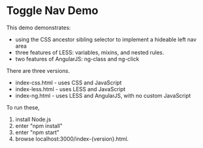 # Toggle Nav Demo

This demo demonstrates:

* using the CSS ancestor sibling selector
  to implement a hideable left nav area
* three features of LESS:
  variables, mixins, and nested rules.
* two features of AngularJS:
  ng-class and ng-click

There are three versions.

* index-css.html - uses CSS and JavaScript
* index-less.html - uses LESS and JavaScript
* index-ng.html - uses LESS and AngularJS, with no custom JavaScript

To run these,

1. install Node.js
1. enter "npm install"
1. enter "npm start"
1. browse localhost:3000/index-{version}.html.
